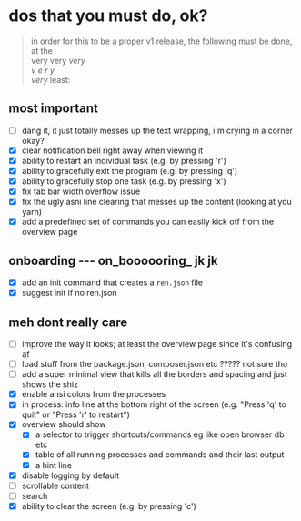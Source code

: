 # dos that you must do, ok?
> in order for this to be a proper v1 release, the following must be done, at the   
> very very _very_    
> _v e r y_   
> *very* least:

## most important
- [ ] dang it, it just totally messes up the text wrapping, i'm crying in a corner okay?
- [x] clear notification bell right away when viewing it
- [x] ability to restart an individual task (e.g. by pressing 'r')
- [x] ability to gracefully exit the program (e.g. by pressing 'q')
- [x] ability to gracefully stop one task (e.g. by pressing 'x')
- [x] fix tab bar width overflow issue
- [x] fix the ugly asni line clearing that messes up the content (looking at you yarn)
- [x] add a predefined set of commands you can easily kick off from the overview page

## onboarding --- on_boooooring_ jk jk
- [x] add an init command that creates a `ren.json` file
- [x] suggest init if no ren.json

## meh dont really care
- [ ] improve the way it looks; at least the overview page since it's confusing af
- [ ] load stuff from the package.json, composer.json etc ????? not sure tho
- [ ] add a super minimal view that kills all the borders and spacing and just shows the shiz
- [x] enable ansi colors from the processes 
- [x] in process: info line at the bottom right of the screen (e.g. "Press 'q' to quit" or "Press 'r' to restart")
- [x] overview should show
  - [x] a selector to trigger shortcuts/commands eg like open browser db etc
  - [x] table of all running processes and commands and their last output
  - [x] a hint line
- [x] disable logging by default
- [ ] scrollable content
- [ ] search
- [x] ability to clear the screen (e.g. by pressing 'c')